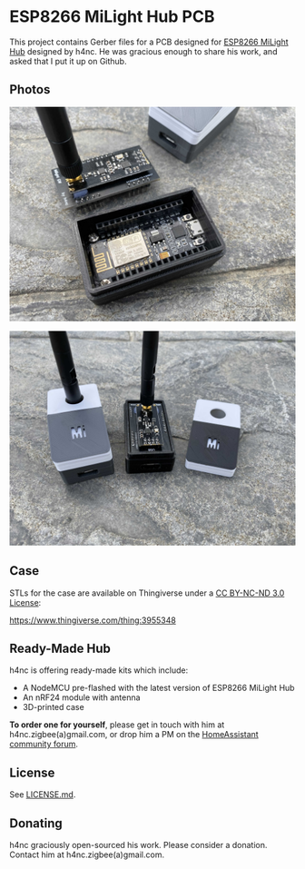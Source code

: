 # ESP8266 MiLight Hub PCB

This project contains Gerber files for a PCB designed for [ESP8266 MiLight Hub](https://github.com/sidoh/esp8266_milight_hub) designed by h4nc.  He was gracious enough to share his work, and asked that I put it up on Github.

## Photos

![PCB](./images/pcb.jpeg)

![Case](./images/case.jpeg)

## Case

STLs for the case are available on Thingiverse under a [CC BY-NC-ND 3.0 License](https://creativecommons.org/licenses/by-nc-nd/3.0/):

https://www.thingiverse.com/thing:3955348

## Ready-Made Hub

h4nc is offering ready-made kits which include:

* A NodeMCU pre-flashed with the latest version of ESP8266 MiLight Hub
* An nRF24 module with antenna
* 3D-printed case

**To order one for yourself**, please get in touch with him at h4nc.zigbee(a)gmail.com, or drop him a PM on the [HomeAssistant community forum](https://community.home-assistant.io/t/buy-a-ready2use-zigbee2mqtt-stick-flashed-antenna-mod-and-printed-case/111743/124?u=h4nc).

## License

See [LICENSE.md](./LICENSE.md).

## Donating

h4nc graciously open-sourced his work.  Please consider a donation.  Contact him at h4nc.zigbee(a)gmail.com.